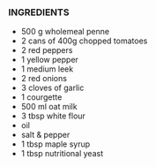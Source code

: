 
### INGREDIENTS
 

* 500 g wholemeal penne
* 2 cans of 400g chopped tomatoes
* 2 red peppers
* 1 yellow pepper
* 1 medium leek
* 2 red onions
* 3 cloves of garlic
* 1 courgette
* 500 ml oat milk
* 3 tbsp white flour
* oil
* salt & pepper
* 1 tbsp maple syrup
* 1 tbsp nutritional yeast
